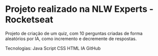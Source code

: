 # Projeto realizado na NLW Experts - Rocketseat

Projeto de criação de um quiz, com 10 perguntas criadas de forma aleatórios por IA, como incremento e decremente de respostas.

Tecnologias:
Java Script
CSS
HTML
IA
GitHub
